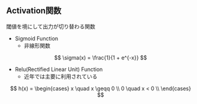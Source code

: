 ## Activation関数

閾値を境にして出力が切り替わる関数

- Sigmoid Function
  - 非線形関数

$$
\sigma(x) = \frac{1}{1 + e^{-x}} 
$$

- Relu(Rectified Linear Unit) Function
  - 近年では主要に利用されている

$$
h(x) =
\begin{cases}
  x \quad x \geqq 0 \\
  0 \quad x < 0 \\
\end{cases} 
$$
